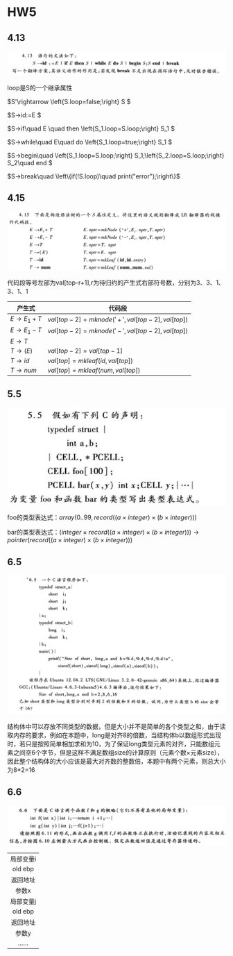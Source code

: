 # HW5

## 4.13

![image-20231117120103864](assets/image-20231117120103864.png)

loop是S的一个继承属性

$S'\rightarrow \left\{S.loop=false;\right\} S $

$S->id:=E $

$S->if\quad E \quad then \left\{S_1.loop=S.loop;\right\} S_1 $

$S->while\quad E\quad do \left\{S_1.loop=true;\right\} S_1 $

$S->begin\quad \left\{S_1.loop=S.loop;\right\} S_1;\left\{S_2.loop=S.loop;\right\} S_2\quad end $

$S->break\quad \left\{if(!S.loop)\quad print("error");\right\}$



## 4.15

![image-20231117120214575](assets/image-20231117120214575.png)

代码段等号左部为val[top-r+1],r为待归约的产生式右部符号数，分别为3、3、1、3、1、1

| 产生式               | 代码段                                       |
| -------------------- | -------------------------------------------- |
| $E\rightarrow E_1+T$ | $val[top-2]=mknode('+',val[top-2],val[top])$ |
| $E\rightarrow E_1-T$ | $val[top-2]=mknode('-',val[top-2],val[top])$ |
| $E\rightarrow T$     |                                              |
| $T\rightarrow (E)$   | $val[top-2]=val[top-1]$                      |
| $T\rightarrow id$    | $val[top]=mkleaf(id,val[top])$               |
| $T\rightarrow num$   | $val[top]=mkleaf(num,val[top])$              |



## 5.5

![image-20231117120307995](assets/image-20231117120307995.png)

foo的类型表达式：$array(0..99,record((a\times integer)\times(b\times integer)))$

bar的类型表达式：$(integer\times record((a\times integer)\times(b\times integer)))\rightarrow pointer(record((a\times integer)\times (b\times integer)))$



## 6.5

![image-20231117120402768](assets/image-20231117120402768.png)

结构体中可以存放不同类型的数据，但是大小并不是简单的各个类型之和，由于读取内存的要求，例如在本题中，long是对齐8的倍数，当结构体b以数组形式出现时，若只是按照简单相加求和为10，为了保证long类型元素的对齐，只能数组元素之间空6个字节，但是这样不满足数组size的计算原则（元素个数×元素size），因此整个结构体的大小应该是最大对齐数的整数倍，本题中有两个元素，则总大小为8*2=16

## 6.6

![image-20231117120439794](assets/image-20231117120439794.png)

|           |
| :-------: |
| 局部变量i |
|  old ebp  |
| 返回地址  |
|   参数x   |
| 局部变量j |
|  old ebp  |
| 返回地址  |
|   参数y   |
|    ……     |

